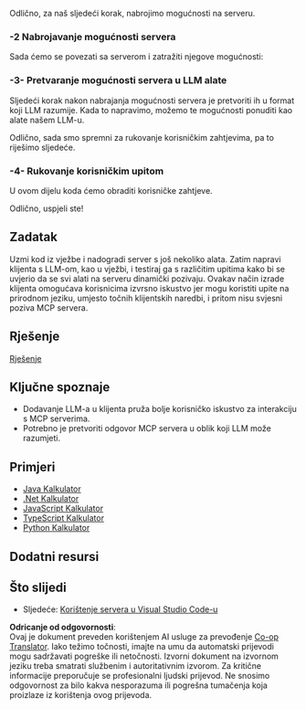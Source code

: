 <!--
CO_OP_TRANSLATOR_METADATA:
{
  "original_hash": "bc3ae5af5973160abba9976cb5a4704c",
  "translation_date": "2025-06-13T11:37:13+00:00",
  "source_file": "03-GettingStarted/03-llm-client/README.md",
  "language_code": "hr"
}
-->
Odlično, za naš sljedeći korak, nabrojimo mogućnosti na serveru.

### -2 Nabrojavanje mogućnosti servera

Sada ćemo se povezati sa serverom i zatražiti njegove mogućnosti:

### -3- Pretvaranje mogućnosti servera u LLM alate

Sljedeći korak nakon nabrajanja mogućnosti servera je pretvoriti ih u format koji LLM razumije. Kada to napravimo, možemo te mogućnosti ponuditi kao alate našem LLM-u.

Odlično, sada smo spremni za rukovanje korisničkim zahtjevima, pa to riješimo sljedeće.

### -4- Rukovanje korisničkim upitom

U ovom dijelu koda ćemo obraditi korisničke zahtjeve.

Odlično, uspjeli ste!

## Zadatak

Uzmi kod iz vježbe i nadogradi server s još nekoliko alata. Zatim napravi klijenta s LLM-om, kao u vježbi, i testiraj ga s različitim upitima kako bi se uvjerio da se svi alati na serveru dinamički pozivaju. Ovakav način izrade klijenta omogućava korisnicima izvrsno iskustvo jer mogu koristiti upite na prirodnom jeziku, umjesto točnih klijentskih naredbi, i pritom nisu svjesni poziva MCP servera.

## Rješenje

[Rješenje](/03-GettingStarted/03-llm-client/solution/README.md)

## Ključne spoznaje

- Dodavanje LLM-a u klijenta pruža bolje korisničko iskustvo za interakciju s MCP serverima.
- Potrebno je pretvoriti odgovor MCP servera u oblik koji LLM može razumjeti.

## Primjeri

- [Java Kalkulator](../samples/java/calculator/README.md)
- [.Net Kalkulator](../../../../03-GettingStarted/samples/csharp)
- [JavaScript Kalkulator](../samples/javascript/README.md)
- [TypeScript Kalkulator](../samples/typescript/README.md)
- [Python Kalkulator](../../../../03-GettingStarted/samples/python)

## Dodatni resursi

## Što slijedi

- Sljedeće: [Korištenje servera u Visual Studio Code-u](/03-GettingStarted/04-vscode/README.md)

**Odricanje od odgovornosti**:  
Ovaj je dokument preveden korištenjem AI usluge za prevođenje [Co-op Translator](https://github.com/Azure/co-op-translator). Iako težimo točnosti, imajte na umu da automatski prijevodi mogu sadržavati pogreške ili netočnosti. Izvorni dokument na izvornom jeziku treba smatrati službenim i autoritativnim izvorom. Za kritične informacije preporučuje se profesionalni ljudski prijevod. Ne snosimo odgovornost za bilo kakva nesporazuma ili pogrešna tumačenja koja proizlaze iz korištenja ovog prijevoda.